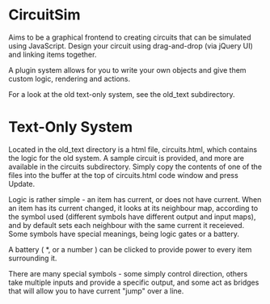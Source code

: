 CircuitSim
==========

Aims to be a graphical frontend to creating circuits that can be simulated using JavaScript.
Design your circuit using drag-and-drop (via jQuery UI) and linking items together.

A plugin system allows for you to write your own objects and give them custom logic, rendering and actions.

For a look at the old text-only system, see the old_text subdirectory.


Text-Only System
================
Located in the old_text directory is a html file, circuits.html, which contains the logic for the old system.
A sample circuit is provided, and more are available in the circuits subdirectory. Simply copy the contents of one of the files into the buffer at the top of circuits.html code window and press Update.

Logic is rather simple - an item has current, or does not have current. When an item has its current changed, it looks at its neighbour map, according to the symbol used (different symbols have different output and input maps), and by default sets each neighbour with the same current it receieved.
Some symbols have special meanings, being logic gates or a battery.

A battery ( *, or a number ) can be clicked to provide power to every item surrounding it.

There are many special symbols - some simply control direction, others take multiple inputs and provide a specific output, and some act as bridges that will allow you to have current "jump" over a line.

